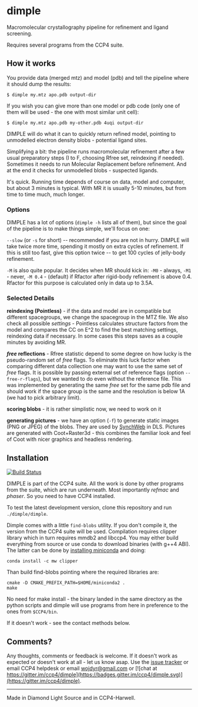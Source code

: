 # dimple
Macromolecular crystallography pipeline for refinement and ligand screening.

Requires several programs from the CCP4 suite.

## How it works ##

You provide data (merged mtz) and model (pdb) and tell the pipeline
where it should dump the results:

    $ dimple my.mtz apo.pdb output-dir

If you wish you can give more than one model or pdb code
(only one of them will be used - the one with most similar unit cell):

    $ dimple my.mtz apo.pdb my-other.pdb 4uqi output-dir

DIMPLE will do what it can to quickly return refined model,
pointing to unmodelled electron density blobs - potential ligand sites.

Simplifying a bit:
the pipeline runs macromolecular refinement after a few usual
preparatory steps (I to F, choosing Rfree set, reindexing if needed).
Sometimes it needs to run Molecular Replacement before refinement.
And at the end it checks for unmodelled blobs - suspected ligands.

It's quick. Running time depends of course on data, model and computer,
but about 3 minutes is typical. With MR it is usually 5-10 minutes,
but from time to time much, much longer.

### Options ###

DIMPLE has a lot of options (`dimple -h` lists all of them),
but since the goal of the pipeline is to make things simple,
we'll focus on one:

 `--slow` (or `-s` for short) -- recommended if you are not in hurry.
DIMPLE will take twice more time, spending it mostly on extra cycles
of refinement. If this is still too fast, give this option twice --
to get 100 cycles of jelly-body refinement.

`-M` is also quite popular. It decides when MR should kick in:
`-M0` - always, `-M1` - never, `-M 0.4` - (default) if Rfactor after
rigid-body refinement is above 0.4. Rfactor for this purpose
is calculated only in data up to 3.5A.

### Selected Details ###

**reindexing (Pointless)** - if the data and model are in compatible
but different spacegroups, we change the spacegroup in the MTZ file.
We also check all possible _settings_ - Pointless calculates structure
factors from the model and compares the CC on E^2 to find the best
matching settings, reindexing data if necessary.
In some cases this steps saves as a couple minutes by avoiding MR.

**_free_ reflections** -
Rfree statistic depend to some degree on how lucky is the pseudo-random
set of _free_ flags. To eliminate this luck factor when comparing
different data collection one may want to use the same set of _free_
flags. It is possible by passing external set of reference flags
(option `--free-r-flags`), but we wanted to do even without the
reference file. This was implemented by generating the same _free_ set
for the same pdb file and should work if the space group is the same
and the resolution is below 1A (we had to pick arbitrary limit).

**scoring blobs** - it is rather simplistic now, we need to work on it

**generating pictures** - we have an option (`-f`) to generate static
images (PNG or JPEG) of the blobs. They are used by
[SynchWeb](https://github.com/DiamondLightSource/SynchWeb) in DLS.
Pictures are generated with Coot+Raster3d - this combines
the familiar look and feel of Coot with nicer graphics and headless
rendering.

## Installation ##

[![Build Status](https://travis-ci.org/ccp4/dimple.svg?branch=master)
](https://travis-ci.org/ccp4/dimple)

DIMPLE is part of the CCP4 suite. All the work is done
by other programs from the suite, which are run underneath.
Most importantly _refmac_ and _phaser_.
So you need to have CCP4 installed.

To test the latest development version, clone this repository
and run `./dimple/dimple`.

Dimple comes with a little `find-blobs` utility.
If you don't compile it, the version from the CCP4 suite will be used.
Compilation requires clipper library which in turn requires mmdb2 and libccp4.
You may either build everything from source or use conda to download binaries
(with g++4 ABI). The latter can be done by
[installing miniconda](http://conda.pydata.org/miniconda.html)
and doing:

    conda install -c mw clipper

Than build find-blobs pointing where the required libraries are:

    cmake -D CMAKE_PREFIX_PATH=$HOME/miniconda2 .
    make

No need for make install - the binary landed in the same directory
as the python scripts and dimple will use programs from here
in preference to the ones from `$CCP4/bin`.

If it doesn't work - see the contact methods below.

## Comments? ##

Any thoughts, comments or feedback is welcome.
If it doesn't work as expected or doesn't work at all - let us know asap.
Use the [issue tracker](https://github.com/ccp4/dimple/issues) or
email CCP4 helpdesk or
email wojdyr@gmail.com or
[![chat at https://gitter.im/ccp4/dimple](https://badges.gitter.im/ccp4/dimple.svg)](https://gitter.im/ccp4/dimple).

---

Made in Diamond Light Source and in CCP4-Harwell.
